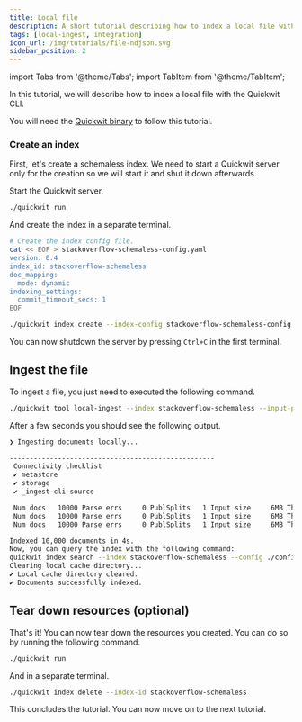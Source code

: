 ```yaml
---
title: Local file
description: A short tutorial describing how to index a local file with the Quickiwt CLI 
tags: [local-ingest, integration]
icon_url: /img/tutorials/file-ndjson.svg
sidebar_position: 2
---
```


import Tabs from '@theme/Tabs';
import TabItem from '@theme/TabItem';

In this tutorial, we will describe how to index a local file with the Quickwit CLI.

You will need the [Quickwit binary](/docs/get-started/installation.md) to follow this tutorial.

### Create an index

First, let's create a schemaless index. We need to start a Quickwit server only for the creation so we will start it and shut it down afterwards.

Start the Quickwit server.

```bash
./quickwit run
```

And create the index in a separate terminal.

```bash
# Create the index config file.
cat << EOF > stackoverflow-schemaless-config.yaml
version: 0.4
index_id: stackoverflow-schemaless
doc_mapping:
  mode: dynamic
indexing_settings:
  commit_timeout_secs: 1
EOF

./quickwit index create --index-config stackoverflow-schemaless-config.yaml
```

You can now shutdown the server by pressing `Ctrl+C` in the first terminal.

## Ingest the file

To ingest a file, you just need to executed the following command.

```bash
./quickwit tool local-ingest --index stackoverflow-schemaless --input-path stackoverflow.posts.transformed-10000.json
```

After a few seconds you should see the following output.

```bash
❯ Ingesting documents locally...

---------------------------------------------------
 Connectivity checklist
 ✔ metastore
 ✔ storage
 ✔ _ingest-cli-source

 Num docs   10000 Parse errs     0 PublSplits   1 Input size     6MB Thrghput  3.34MB/s Time 00:00:02
 Num docs   10000 Parse errs     0 PublSplits   1 Input size     6MB Thrghput  2.23MB/s Time 00:00:03
 Num docs   10000 Parse errs     0 PublSplits   1 Input size     6MB Thrghput  1.67MB/s Time 00:00:04

Indexed 10,000 documents in 4s.
Now, you can query the index with the following command:
quickwit index search --index stackoverflow-schemaless --config ./config/quickwit.yaml --query "my query"
Clearing local cache directory...
✔ Local cache directory cleared.
✔ Documents successfully indexed.
```

## Tear down resources (optional)

That's it! You can now tear down the resources you created. You can do so by running the following command.

```bash
./quickwit run
```

And in a separate terminal.

```bash
./quickwit index delete --index-id stackoverflow-schemaless
```

This concludes the tutorial. You can now move on to the next tutorial.
